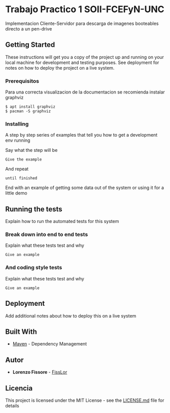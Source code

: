 # Trabajo Practico 1 SOII-FCEFyN-UNC

Implementacion Cliente-Servidor para descarga de imagenes booteables directo a un pen-drive

## Getting Started

These instructions will get you a copy of the project up and running on your local machine for development and testing purposes. See deployment for notes on how to deploy the project on a live system.

### Prerequisitos

Para una correcta visualizacion de la documentacion se recomienda instalar graphviz 

```
$ apt install graphviz
$ pacman -S graphviz

```

### Installing

A step by step series of examples that tell you how to get a development env running

Say what the step will be

```
Give the example
```

And repeat

```
until finished
```

End with an example of getting some data out of the system or using it for a little demo

## Running the tests

Explain how to run the automated tests for this system

### Break down into end to end tests

Explain what these tests test and why

```
Give an example
```

### And coding style tests

Explain what these tests test and why

```
Give an example
```

## Deployment

Add additional notes about how to deploy this on a live system

## Built With

* [Maven](https://maven.apache.org/) - Dependency Management

## Autor

* **Lorenzo Fissore**  - [FissLor](https://github.com/FissLor)

## Licencia

This project is licensed under the MIT License - see the [LICENSE.md](LICENSE.md) file for details



